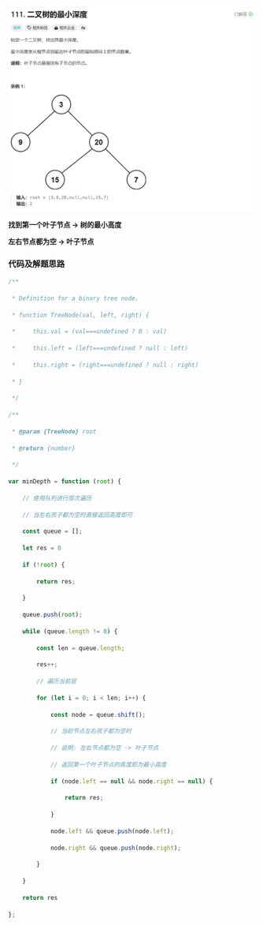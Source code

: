 
![Pasted image 20241119090107](https://raw.githubusercontent.com/SimonWuZY/MarkdownPics/main/imgs/Pasted%20image%2020241119090107.png)

**找到第一个叶子节点 -> 树的最小高度**

**左右节点都为空 -> 叶子节点**

### 代码及解题思路

```js
/**

 * Definition for a binary tree node.

 * function TreeNode(val, left, right) {

 *     this.val = (val===undefined ? 0 : val)

 *     this.left = (left===undefined ? null : left)

 *     this.right = (right===undefined ? null : right)

 * }

 */

/**

 * @param {TreeNode} root

 * @return {number}

 */

var minDepth = function (root) {

    // 使用队列进行层次遍历

    // 当左右孩子都为空时直接返回高度即可

    const queue = [];

    let res = 0

    if (!root) {

        return res;

    }

    queue.push(root);

    while (queue.length != 0) {

        const len = queue.length;

        res++;

        // 遍历当前层

        for (let i = 0; i < len; i++) {

            const node = queue.shift();

            // 当前节点左右孩子都为空时

            // 说明: 左右节点都为空 -> 叶子节点

            // 返回第一个叶子节点的高度即为最小高度

            if (node.left == null && node.right == null) {

                return res;

            }

            node.left && queue.push(node.left);

            node.right && queue.push(node.right);

        }

    }

    return res

};
```